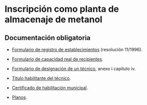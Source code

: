 # Inscripción como planta de almacenaje de metanol

## Documentación obligatoria

* [Formulario de registro de establecimientos](/documentación/formulario_de_registro_de_establecimientos) (resolución 11/1996).

* [Formulario de capacidad real de recipientes](/documentación/formulario_de_capacidad_real_de_recipientes).

* [Formulario de designación de un técnico](/documentación/formulario_de_designación_de_un_tecnico), anexo i capitulo iv.

* [Título habilitante del técnico](/documentación/titulo_habilitante_del_tecnico).

* [Certificado de habilitación municipal](/documentación/certificado_de_habilitación_municipal).

* [Planos](/documentación/planos).